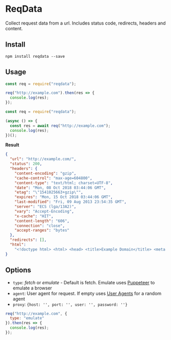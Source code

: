 # ReqData

Collect request data from a url. Includes status code, redirects, headers and content.

## Install

```
npm install reqdata --save
```

## Usage

```javascript
const req = require("reqdata");

req("http://example.com").then(res => {
  console.log(res);
});
```

```javascript
const req = require("reqdata");

(async () => {
  const res = await req("http://example.com");
  console.log(res);
})();
```

**Result**

```json
{
  "url": "http://example.com/",
  "status": 200,
  "headers": {
    "content-encoding": "gzip",
    "cache-control": "max-age=604800",
    "content-type": "text/html; charset=UTF-8",
    "date": "Mon, 08 Oct 2018 03:44:06 GMT",
    "etag": "\"1541025663+gzip\"",
    "expires": "Mon, 15 Oct 2018 03:44:06 GMT",
    "last-modified": "Fri, 09 Aug 2013 23:54:35 GMT",
    "server": "ECS (lga/13A2)",
    "vary": "Accept-Encoding",
    "x-cache": "HIT",
    "content-length": "606",
    "connection": "close",
    "accept-ranges": "bytes"
  },
  "redirects": [],
  "html":
    "<!doctype html> <html> <head> <title>Example Domain</title> <meta charset=\"utf-8\" /> <meta http-equiv=\"Content-type\" content=\"text/html; charset=utf-8\" /> <meta name=\"viewport\" content=\"width=device-width, initial-scale=1\" /> <style type=\"text/css\"> body { background-color: #f0f0f2; margin: 0; padding: 0; font-family: \"Open Sans\", \"Helvetica Neue\", Helvetica, Arial, sans-serif; } div { width: 600px; margin: 5em auto; padding: 50px; background-color: #fff; border-radius: 1em; } a:link, a:visited { color: #38488f; text-decoration: none; } @media (max-width: 700px) { body { background-color: #fff; } div { width: auto; margin: 0 auto; border-radius: 0; padding: 1em; } } </style> </head> <body> <div> <h1>Example Domain</h1> <p>This domain is established to be used for illustrative examples in documents. You may use this domain in examples without prior coordination or asking for permission.</p> <p><a href=\"http://www.iana.org/domains/example\">More information...</a></p> </div> </body> </html>"
}
```

## Options

- `type`: _fetch_ or _emulate_ - Default is fetch. Emulate uses [Puppeteer](https://www.npmjs.com/package/puppeteer) to emulate a browser
- `agent`: User agent for request. If empty uses [User Agents](https://www.npmjs.com/package/user-agents) for a random agent
- `proxy`: `{host: '', port: '', user: '', password: ''}`

```javascript
req("http://example.com", {
  type: "emulate"
}).then(res => {
  console.log(res);
});
```
